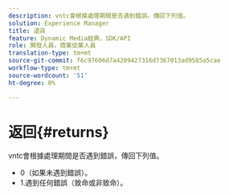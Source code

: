 ```yaml
---
description: vntc會根據處理期間是否遇到錯誤，傳回下列值。
solution: Experience Manager
title: 退貨
feature: Dynamic Media經典，SDK/API
role: 開發人員，商業從業人員
translation-type: tm+mt
source-git-commit: f6c97606d7a4209427316d7367013ad9585a5cae
workflow-type: tm+mt
source-wordcount: '51'
ht-degree: 0%

---
```



# 返回{#returns}

vntc會根據處理期間是否遇到錯誤，傳回下列值。

* 0（如果未遇到錯誤）。
* 1.遇到任何錯誤（致命或非致命）。

